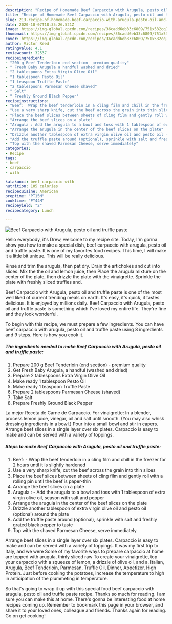 ```yaml
---
description: "Recipe of Homemade Beef Carpaccio with Arugula, pesto oil and truffle paste"
title: "Recipe of Homemade Beef Carpaccio with Arugula, pesto oil and truffle paste"
slug: 213-recipe-of-homemade-beef-carpaccio-with-arugula-pesto-oil-and-truffle-paste
date: 2020-10-07T18:35:26.521Z
image: https://img-global.cpcdn.com/recipes/36cadd6eb33c6809/751x532cq70/beef-carpaccio-with-arugula-pesto-oil-and-truffle-paste-recipe-main-photo.jpg
thumbnail: https://img-global.cpcdn.com/recipes/36cadd6eb33c6809/751x532cq70/beef-carpaccio-with-arugula-pesto-oil-and-truffle-paste-recipe-main-photo.jpg
cover: https://img-global.cpcdn.com/recipes/36cadd6eb33c6809/751x532cq70/beef-carpaccio-with-arugula-pesto-oil-and-truffle-paste-recipe-main-photo.jpg
author: Victor Reed
ratingvalue: 4.1
reviewcount: 32537
recipeingredient:
- "200 g Beef Tenderloin end section  premium quality"
- " Fresh Baby Arugula a handful washed and dried"
- "2 tablespoons Extra Virgin Olive Oil"
- "1 tablespoon Pesto Oil"
- "1 teaspoon Truffle Paste"
- "2 tablespoons Parmesan Cheese shaved"
- " Salt"
- " Freshly Ground Black Pepper"
recipeinstructions:
- "Beef:  Wrap the beef tenderloin in a cling film and chill in the freezer for 2 hours until it is slightly hardened"
- "Use a very sharp knife, cut the beef across the grain into thin slices"
- "Place the beef slices between sheets of cling film and gently roll with a rolling pin until the beef is paper-thin"
- "Arrange the beef slices on a plate"
- "Arugula : Add the arugula to a bowl and toss with 1 tablespoon of extra virgin olive oil, season with salt and pepper"
- "Arrange the arugula in the center of the beef slices on the plate"
- "Drizzle another tablespoon of extra virgin olive oil and pesto oil (optional) around the plate"
- "Add the truffle paste around (optional), sprinkle with salt and freshly grated black pepper to taste"
- "Top with the shaved Parmesan Cheese, serve immediately"
categories:
- Recipe
tags:
- beef
- carpaccio
- with

katakunci: beef carpaccio with 
nutrition: 105 calories
recipecuisine: American
preptime: "PT15M"
cooktime: "PT44M"
recipeyield: "2"
recipecategory: Lunch

---
```



![Beef Carpaccio with Arugula, pesto oil and truffle paste](https://img-global.cpcdn.com/recipes/36cadd6eb33c6809/751x532cq70/beef-carpaccio-with-arugula-pesto-oil-and-truffle-paste-recipe-main-photo.jpg)

Hello everybody, it's Drew, welcome to my recipe site. Today, I'm gonna show you how to make a special dish, beef carpaccio with arugula, pesto oil and truffle paste. It is one of my favorites food recipes. This time, I will make it a little bit unique. This will be really delicious.

Rinse and trim the arugula, then pat dry. Drain the artichokes and cut into slices. Mix the the oil and lemon juice, then Place the arugula mixture on the center of the plate, then drizzle the plate with the vinaigrette. Sprinkle the plate with freshly sliced truffles and.

Beef Carpaccio with Arugula, pesto oil and truffle paste is one of the most well liked of current trending meals on earth. It's easy, it's quick, it tastes delicious. It is enjoyed by millions daily. Beef Carpaccio with Arugula, pesto oil and truffle paste is something which I've loved my entire life. They're fine and they look wonderful.


To begin with this recipe, we must prepare a few ingredients. You can have beef carpaccio with arugula, pesto oil and truffle paste using 8 ingredients and 9 steps. Here is how you cook it.

<!--inarticleads1-->

##### The ingredients needed to make Beef Carpaccio with Arugula, pesto oil and truffle paste:

1. Prepare 200 g Beef Tenderloin (end section) - premium quality
1. Get  Fresh Baby Arugula, a handful (washed and dried)
1. Prepare 2 tablespoons Extra Virgin Olive Oil
1. Make ready 1 tablespoon Pesto Oil
1. Make ready 1 teaspoon Truffle Paste
1. Prepare 2 tablespoons Parmesan Cheese (shaved)
1. Take  Salt
1. Prepare  Freshly Ground Black Pepper


La mejor Receta de Carne de Carpaccio. For vinaigrette: In a blender, process lemon juice, vinegar, oil and salt until smooth. (You may also whisk dressing ingredients in a bowl.) Pour into a small bowl and stir in capers. Arrange beef slices in a single layer over six plates. Carpaccio is easy to make and can be served with a variety of toppings. 

<!--inarticleads2-->

##### Steps to make Beef Carpaccio with Arugula, pesto oil and truffle paste:

1. Beef:  - Wrap the beef tenderloin in a cling film and chill in the freezer for 2 hours until it is slightly hardened
1. Use a very sharp knife, cut the beef across the grain into thin slices
1. Place the beef slices between sheets of cling film and gently roll with a rolling pin until the beef is paper-thin
1. Arrange the beef slices on a plate
1. Arugula : - Add the arugula to a bowl and toss with 1 tablespoon of extra virgin olive oil, season with salt and pepper
1. Arrange the arugula in the center of the beef slices on the plate
1. Drizzle another tablespoon of extra virgin olive oil and pesto oil (optional) around the plate
1. Add the truffle paste around (optional), sprinkle with salt and freshly grated black pepper to taste
1. Top with the shaved Parmesan Cheese, serve immediately


Arrange beef slices in a single layer over six plates. Carpaccio is easy to make and can be served with a variety of toppings. It was my first trip to Italy, and we were Some of my favorite ways to prepare carpaccio at home are topped with arugula, thinly sliced raw To create your vinaigrette, top your carpaccio with a squeeze of lemon, a drizzle of olive oil, and a. Italian, Arugula, Beef Tenderloin, Parmesan, Truffle Oil, Dinner, Appetizer, High Protein. Just before cooking the potatoes, increase the temperature to high in anticipation of the plummeting in temperature. 

So that's going to wrap it up with this special food beef carpaccio with arugula, pesto oil and truffle paste recipe. Thanks so much for reading. I am sure you can make this at home. There's gonna be interesting food at home recipes coming up. Remember to bookmark this page in your browser, and share it to your loved ones, colleague and friends. Thanks again for reading. Go on get cooking!
